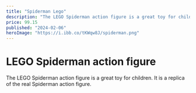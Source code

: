 ```yaml
---
title: "Spiderman Lego"
description: "The LEGO Spiderman action figure is a great toy for children. It is a replica of the real Spiderman action figure."
price: 99.15
published: "2024-02-06"
heroImage: "https://i.ibb.co/tKWqw8J/spiderman.png"
---
```


# LEGO Spiderman action figure

The LEGO Spiderman action figure is a great toy for children. It is a replica of the real Spiderman action figure.











